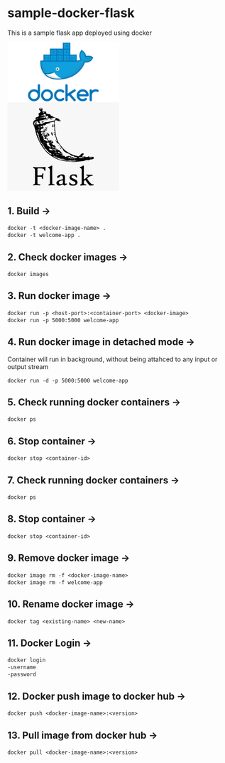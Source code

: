 # sample-docker-flask
This is a sample flask app deployed using docker

<!-- ![Docker](/assets/Docker.jpg "Docker") -->
<img width="50%" alt="Docker" src="/assets/Docker.jpg">

<!-- ![Flask](/assets/Flask.png "Flask") -->
<img width="50%" alt="Flask" src="/assets/Flask.png">

## 1. Build -> 
```
docker -t <docker-image-name> . 
docker -t welcome-app .
```

## 2. Check docker images -> 
```
docker images
```

## 3. Run docker image -> 
```
docker run -p <host-port>:<container-port> <docker-image>
docker run -p 5000:5000 welcome-app
```

## 4. Run docker image in detached mode ->
Container will run in background, without being attahced to any input or output stream
```
docker run -d -p 5000:5000 welcome-app
```

## 5. Check running docker containers ->
```
docker ps
```

## 6. Stop container ->
```
docker stop <container-id>
```

## 7. Check running docker containers ->
```
docker ps
```

## 8. Stop container ->
```
docker stop <container-id>
```

## 9. Remove docker image ->
```
docker image rm -f <docker-image-name>
docker image rm -f welcome-app
```

## 10. Rename docker image ->
```
docker tag <existing-name> <new-name>
```

## 11. Docker Login ->
```
docker login
-username
-password
```

## 12. Docker push image to docker hub ->
```
docker push <docker-image-name>:<version>
```

## 13. Pull image from docker hub ->
```
docker pull <docker-image-name>:<version>
```